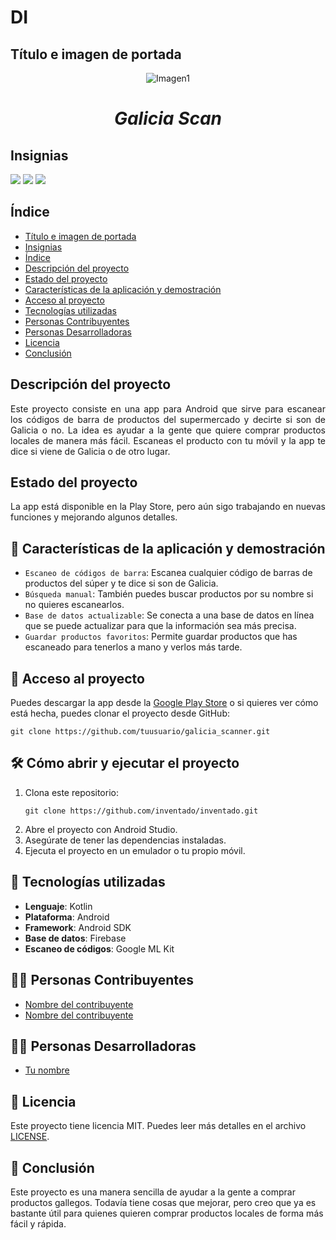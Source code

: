 # DI

## Título e imagen de portada
<p align="center">
  <img src="https://github.com/user-attachments/assets/bf5559c6-2e2a-4f5b-aa17-d9801e634a5d" alt="Imagen1">
</p>
<h1 align="center"> <em> Galicia Scan </em> </h1>

## Insignias

<p align="left">
   <img src="https://img.shields.io/badge/STATUS-EN%20DESARROLLO-green">
   <img src="https://img.shields.io/badge/LENGUAJE-KOTLIN-orange">
   <img src="https://img.shields.io/badge/PLATAFORMA-ANDROID-blue">
   </p>

## Índice

* [Título e imagen de portada](#Título-e-imagen-de-portada)
* [Insignias](#insignias)
* [Índice](#índice)
* [Descripción del proyecto](#descripción-del-proyecto)
* [Estado del proyecto](#estado-del-proyecto)
* [Características de la aplicación y demostración](#características-de-la-aplicación-y-demostración)
* [Acceso al proyecto](#acceso-al-proyecto)
* [Tecnologías utilizadas](#tecnologías-utilizadas)
* [Personas Contribuyentes](#personas-contribuyentes)
* [Personas Desarrolladoras](#personas-desarrolladoras)
* [Licencia](#licencia)
* [Conclusión](#conclusión)

## Descripción del proyecto 

<p align="justify">
Este proyecto consiste en una app para Android que sirve para escanear los códigos de barra de productos del supermercado y decirte si son de Galicia o no. La idea es ayudar a la gente que quiere comprar productos locales de manera más fácil. Escaneas el producto con tu móvil y la app te dice si viene de Galicia o de otro lugar.</p>

## Estado del proyecto

<p align="justify">
La app está disponible en la Play Store, pero aún sigo trabajando en nuevas funciones y mejorando algunos detalles.</p>

## :hammer: Características de la aplicación y demostración

- `Escaneo de códigos de barra`: Escanea cualquier código de barras de productos del súper y te dice si son de Galicia.
- `Búsqueda manual`: También puedes buscar productos por su nombre si no quieres escanearlos.
- `Base de datos actualizable`: Se conecta a una base de datos en línea que se puede actualizar para que la información sea más precisa.
- `Guardar productos favoritos`: Permite guardar productos que has escaneado para tenerlos a mano y verlos más tarde.

## 📁 Acceso al proyecto

Puedes descargar la app desde la [Google Play Store](https://play.google.com/store/apps/details?id=com.example.galicia_scanner) o si quieres ver cómo está hecha, puedes clonar el proyecto desde GitHub:

```
git clone https://github.com/tuusuario/galicia_scanner.git
```

## 🛠️ Cómo abrir y ejecutar el proyecto

1. Clona este repositorio:
   ```
   git clone https://github.com/inventado/inventado.git
   ```
2. Abre el proyecto con Android Studio.
3. Asegúrate de tener las dependencias instaladas.
4. Ejecuta el proyecto en un emulador o tu propio móvil.

## 🚀 Tecnologías utilizadas

- **Lenguaje**: Kotlin
- **Plataforma**: Android
- **Framework**: Android SDK
- **Base de datos**: Firebase
- **Escaneo de códigos**: Google ML Kit

## 👩‍💻 Personas Contribuyentes

- [Nombre del contribuyente](https://github.com/contribuyente1)
- [Nombre del contribuyente](https://github.com/contribuyente2)

## 👩‍💻 Personas Desarrolladoras

- [Tu nombre](https://github.com/lmendezrodriguez)

## 📜 Licencia

Este proyecto tiene licencia MIT. Puedes leer más detalles en el archivo [LICENSE](LICENSE).

## 📌 Conclusión

Este proyecto es una manera sencilla de ayudar a la gente a comprar productos gallegos. Todavía tiene cosas que mejorar, pero creo que ya es bastante útil para quienes quieren comprar productos locales de forma más fácil y rápida.
